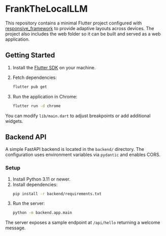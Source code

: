 # FrankTheLocalLLM


This repository contains a minimal Flutter project configured with
[responsive_framework](https://pub.dev/packages/responsive_framework) to
provide adaptive layouts across devices. The project also includes the web
folder so it can be built and served as a web application.

## Getting Started

1. Install the [Flutter SDK](https://docs.flutter.dev/get-started/install) on
   your machine.

2. Fetch dependencies:
   ```bash
   flutter pub get
   ```
3. Run the application in Chrome:
   ```bash
   flutter run -d chrome
   ```

You can modify `lib/main.dart` to adjust breakpoints or add additional widgets.


## Backend API

A simple FastAPI backend is located in the `backend/` directory. The configuration uses environment variables via `pydantic` and enables CORS.

### Setup

1. Install Python 3.11 or newer.
2. Install dependencies:
   ```bash
   pip install -r backend/requirements.txt
   ```
3. Run the server:
   ```bash
   python -m backend.app.main
   ```

The server exposes a sample endpoint at `/api/hello` returning a welcome message.

